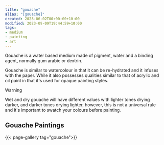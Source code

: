 ```yaml
---
title: "gouache"
alias: "[gouache]"
created: 2023-06-02T00:00:00+10:00
modified: 2023-09-09T19:44:59+10:00
tags:
- medium
- painting
- art
---
```


Gouache is a water based medium made of pigment, water and a binding agent, normally gum arabic or dextrin. 

Gouache is similar to watercolour in that it can be re-hydrated and it infuses with the paper. While it also possesses qualities similar to that of acrylic and oil paint in that it's used for opaque painting styles.

>[!warning]
>
> Wet and dry gouache will have different values with lighter tones drying darker, and darker tones drying lighter, however, this is not a universal rule and it's important to swatch your colours before painting.

## Gouache Paintings

{{< page-gallery tag="gouache">}} 